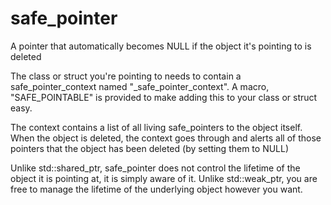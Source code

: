 # safe_pointer
A pointer that automatically becomes NULL if the object it's pointing to is deleted

The class or struct you're pointing to needs to contain a safe_pointer_context named "_safe_pointer_context". A macro, "SAFE_POINTABLE" is provided to make adding this to your class or struct easy.

The context contains a list of all living safe_pointers to the object itself. When the object is deleted, the context goes through and alerts all of those pointers that the object has been deleted (by setting them to NULL)

Unlike std::shared_ptr, safe_pointer does not control the lifetime of the object it is pointing at, it is simply aware of it. Unlike std::weak_ptr, you are free to manage the lifetime of the underlying object however you want. 
